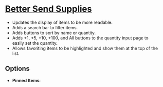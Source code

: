 # [Better Send Supplies](https://www.mousehuntgame.com/preferences.php?tab=mousehunt-improved-settings#mousehunt-improved-settings-better-better-send-supplies)

- Updates the display of items to be more readable.
- Adds a search bar to filter items.
- Adds buttons to sort by name or quantity.
- Adds +1, +5, +10, +100, and All buttons to the quantity input page to easily set the quantity.
- Allows favoriting items to be highlighted and show them at the top of the list.


## Options

- **Pinned Items**:

